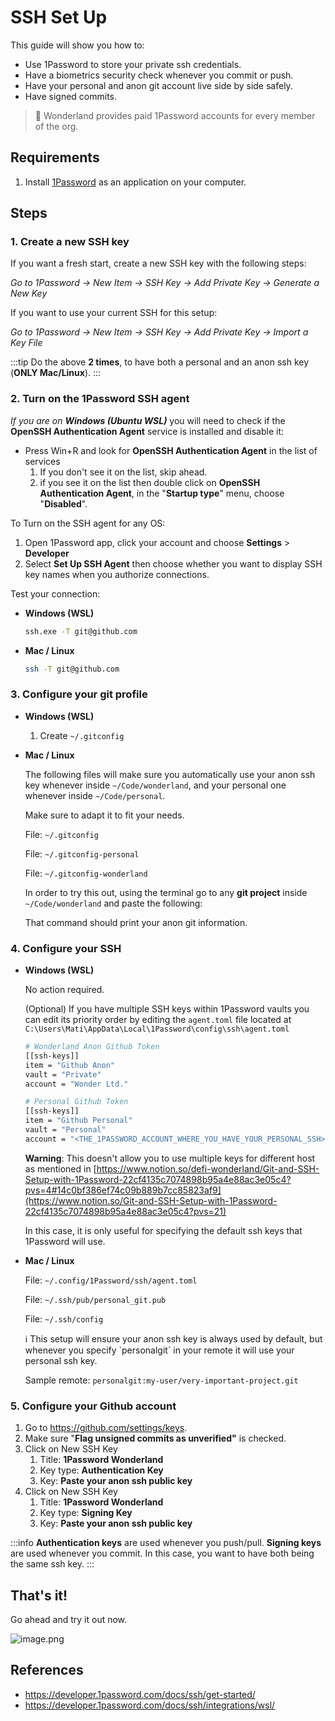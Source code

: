 # SSH Set Up

This guide will show you how to:

- Use 1Password to store your private ssh credentials.
- Have a biometrics security check whenever you commit or push.
- Have your personal and anon git account live side by side safely.
- Have signed commits.

> 📎 Wonderland provides paid 1Password accounts for every member of the org.

## Requirements

1. Install [1Password](https://1password.com/) as an application on your computer.

## Steps

### 1. Create a new SSH key

If you want a fresh start, create a new SSH key with the following steps:

*Go to 1Password → New Item → SSH Key → Add Private Key → Generate a New Key*

If you want to use your current SSH for this setup:

*Go to 1Password → New Item → SSH Key → Add Private Key → Import a Key File*

:::tip
Do the above **2 times**, to have both a personal and an anon ssh key (**ONLY Mac/Linux**).
:::

### 2. Turn on the 1Password SSH agent

*If you are on **Windows (Ubuntu WSL)*** you will need to check if the **OpenSSH Authentication Agent** service is installed and disable it: 

- Press Win+R and look for **OpenSSH Authentication Agent** in the list of services
    1. If you don't see it on the list, skip ahead.
    2. if you see it on the list then double click on **OpenSSH Authentication Agent**, in the "**Startup type**" menu, choose "**Disabled**".

To Turn on the SSH agent for any OS: 

1. Open 1Password app, click your account and choose **Settings** > **Developer**
2. Select **Set Up SSH Agent** then choose whether you want to display SSH key names when you authorize connections.

Test your connection:

- **Windows (WSL)**
    
    ```bash
    ssh.exe -T git@github.com
    ```
    
- **Mac / Linux**
    
    ```bash
    ssh -T git@github.com
    ```

### 3. Configure your git profile

- **Windows (WSL)**
    1. Create `~/.gitconfig`
- **Mac / Linux**
    
    The following files will make sure you automatically use your anon ssh key whenever inside `~/Code/wonderland`, and your personal one whenever inside `~/Code/personal`.
    
    Make sure to adapt it to fit your needs.
    
    File: `~/.gitconfig`
    
    File: `~/.gitconfig-personal`
    
    File: `~/.gitconfig-wonderland`
    
    In order to try this out, using the terminal go to any **git project** inside `~/Code/wonderland` and paste the following:
    
    That command should print your anon git information.

### 4. Configure your SSH

- **Windows (WSL)**
    
    No action required.
    
    (Optional) If you have multiple SSH keys within 1Password vaults you can edit its priority order by editing the `agent.toml` file located at `C:\Users\Mati\AppData\Local\1Password\config\ssh\agent.toml`
    
    ```bash
    # Wonderland Anon Github Token
    [[ssh-keys]]
    item = "Github Anon"
    vault = "Private"
    account = "Wonder Ltd."
    
    # Personal Github Token
    [[ssh-keys]]
    item = "Github Personal"
    vault = "Personal"
    account = "<THE_1PASSWORD_ACCOUNT_WHERE_YOU_HAVE_YOUR_PERSONAL_SSH>"
    ```
    
    **Warning**: This doesn't allow you to use multiple keys for different host as mentioned in [https://www.notion.so/defi-wonderland/Git-and-SSH-Setup-with-1Password-22cf4135c7074898b95a4e88ac3e05c4?pvs=4#14c0bf386ef74c09b889b7cc85823af9](https://www.notion.so/Git-and-SSH-Setup-with-1Password-22cf4135c7074898b95a4e88ac3e05c4?pvs=21)
    
    In this case, it is only useful for specifying the default ssh keys that 1Password will use.
    
- **Mac / Linux**
    
    File: `~/.config/1Password/ssh/agent.toml`
    
    File: `~/.ssh/pub/personal_git.pub`
    
    File: `~/.ssh/config`
    
    <aside>
    ℹ️ This setup will ensure your anon ssh key is always used by default, but whenever you specify `personalgit` in your remote it will use your personal ssh key.
    
    Sample remote: `personalgit:my-user/very-important-project.git`
    
    </aside>

### 5. Configure your Github account

1. Go to https://github.com/settings/keys.
2. Make sure "**Flag unsigned commits as unverified"** is checked.
3. Click on New SSH Key
    1. Title: **1Password Wonderland**
    2. Key type: **Authentication Key**
    3. Key: **Paste your anon ssh public key**
4. Click on New SSH Key
    1. Title: **1Password Wonderland**
    2. Key type: **Signing Key**
    3. Key: **Paste your anon ssh public key**
    

:::info
**Authentication keys** are used whenever you push/pull.
**Signing keys** are used whenever you commit.
In this case, you want to have both being the same ssh key.
:::


## That's it!

Go ahead and try it out now.

![image.png](/img/thats-too-easy.png)

## References

- https://developer.1password.com/docs/ssh/get-started/
- https://developer.1password.com/docs/ssh/integrations/wsl/